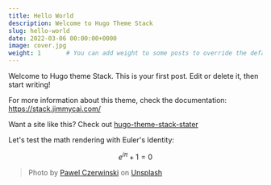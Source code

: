 ```yaml
---
title: Hello World
description: Welcome to Hugo Theme Stack
slug: hello-world
date: 2022-03-06 00:00:00+0000
image: cover.jpg
weight: 1       # You can add weight to some posts to override the default sorting (date descending)
---
```


Welcome to Hugo theme Stack. This is your first post. Edit or delete it, then start writing!

For more information about this theme, check the documentation: https://stack.jimmycai.com/

Want a site like this? Check out [hugo-theme-stack-stater](https://github.com/CaiJimmy/hugo-theme-stack-starter)

Let's test the math rendering with Euler's Identity:

$$
e^{i\pi} + 1 = 0
$$

> Photo by [Pawel Czerwinski](https://unsplash.com/@pawel_czerwinski) on [Unsplash](https://unsplash.com/)